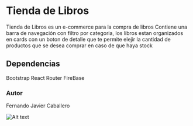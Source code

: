 # Tienda de Libros

Tienda de Libros es un e-commerce para la compra de libros
Contiene una barra de navegación con filtro por categoria, los libros estan organizados en cards con un boton de detalle que te permite elejir la cantidad de productos que se desea comprar en caso de que haya stock


## Dependencias

Bootstrap
React Router
FireBase

### Autor

Fernando Javier Caballero


![ Alt text](https://github.com/HyperionSentry/ecommerce-fc/blob/f9ad6882d93def8b78b0af706ed2dfb82c0e4218/src/img/tienda-de-libros.gif)